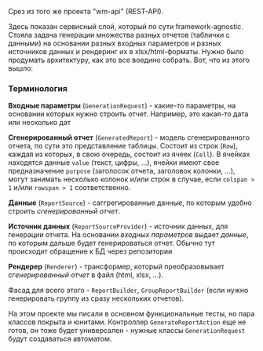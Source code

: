 Срез из того же проекта "wm-api" (REST-API).

Здесь показан сервисный слой, который по сути framework-agnostic. Стояла задача генерации множества разных отчетов (таблички с данными) на основании разных входных параметров и разных источников данных и рендеринг их в xlsx/html-форматы. Нужно было продумать архитектуру, как это все воедино собрать. Вот, что из этого вышло:

### Терминология

**Входные параметры** (`GenerationRequest`) - какие-то параметры, на основании которых нужно строить отчет. Например, это какая-то дата или несколько дат

**Сгенерированный отчет** (`GeneratedReport`) - модель сгенерированного отчета, по сути это представление таблицы. Состоит из строк (`Row`), каждая из которых, в свою очередь, состоит из ячеек (`Cell`). В ячейках находятся данные `value` (текст, цифры, ...), ячейки имеют свое предназначение `purpose` (заголосок отчета, заголовок колонки, ...), могут занимать несколько колонок и/или строк в случае, если `colspan > 1` и/или `rowspan > 1` соответственно.

**Данные** (`ReportSource`) - саггрегированные данные, по которым удобно строить *сгенерированный отчет*.

**Источник данных** (`ReportSourceProvider`) - источник данных, для генерации отчета. На основании *входных параметров* выдает *данные*, по которым дальше будет генерироваться отчет. Обычно тут происходит обращение к БД через репозитории

**Рендерер** (`Renderer`) - трансформер, который преобразовывает *сгенерированный отчет* в файл (html, xlsx, ...).

Фасад для всего этого - `ReportBuilder`, `GroupReportBuilder` (если нужно генерировать группу из сразу нескольких отчетов).


На этом проекте мы писали в основном функциональные тесты, но пара классов покрыта и юнитами.
Контроллер `GenerateReportAction` еще не готов, он тоже будет универсален - нужные классы `GenerationRequest` будут создаваться автоматом.
